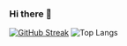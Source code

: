 ### Hi there 👋

[![GitHub Streak](https://github-readme-streak-stats.herokuapp.com/?user=peterouob)](https://git.io/streak-stats)
![Top Langs](https://github-readme-stats.vercel.app/api/top-langs/?username=peterouob)

